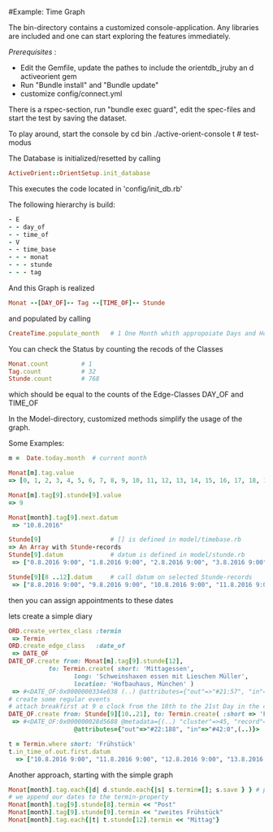 #Example: Time Graph

The bin-directory contains a customized console-application. 
Any libraries are included and one can start exploring the features immediately.

*Prerequisites* : 
* Edit the Gemfile, update the pathes to include the orientdb_jruby an d activeorient gem
* Run "Bundle install" and "Bundle update"
* customize config/connect.yml

There is a rspec-section, run "bundle exec guard", edit the spec-files and start the test by saving the dataset.

To play around, start the console by
  cd bin
  ./active-orient-console t  # test-modus

The Database is initialized/resetted by calling

```ruby
ActiveOrient::OrientSetup.init_database
```

This executes the code located in 'config/init_db.rb'

The following hierarchy is build:

```ruby
- E
- - day_of
- - time_of
- V
- - time_base
- - - monat
- - - stunde
- - - tag
```
And this Graph is realized

```ruby
Monat --[DAY_OF]-- Tag --[TIME_OF]-- Stunde
```
and populated by calling 

```ruby
CreateTime.populate_month	# 1 One Month whith appropoiate Days and Hours
```

You can check the Status by counting the recods of the Classes

```ruby
Monat.count 		# 1
Tag.count 			# 32
Stunde.count		# 768
```
which should be equal to the counts of the Edge-Classes DAY_OF and TIME_OF

In the Model-directory, customized methods simplify the usage of the graph.

Some Examples:

```ruby
m =  Date.today.month  # current month

Monat[m].tag.value
=> [0, 1, 2, 3, 4, 5, 6, 7, 8, 9, 10, 11, 12, 13, 14, 15, 16, 17, 18, 19, 20, 21, 22, 23, 24, 25, 26, 27, 28, 29, 30, 31] 

Monat[m].tag[9].stunde[9].value
=> 9

Monat[month].tag[9].next.datum
 => "10.8.2016" 

Stunde[9]					# [] is defined in model/timebase.rb
=> An Array with Stunde-records 
Stunde[9].datum				# datum is defined in model/stunde.rb
 => ["0.8.2016 9:00", "1.8.2016 9:00", "2.8.2016 9:00", "3.8.2016 9:00", "4.8.2016 9:00", "5.8.2016 9:00", "6.8.2016 9:00", "7.8.2016 9:00", "8.8.2016 9:00", "9.8.2016 9:00", "10.8.2016 9:00", "11.8.2016 9:00", "12.8.2016 9:00", "13.8.2016 9:00", "14.8.2016 9:00", "15.8.2016 9:00", "16.8.2016 9:00", "17.8.2016 9:00", "18.8.2016 9:00", "19.8.2016 9:00", "20.8.2016 9:00", "21.8.2016 9:00", "22.8.2016 9:00", "23.8.2016 9:00", "24.8.2016 9:00", "25.8.2016 9:00", "26.8.2016 9:00", "27.8.2016 9:00", "28.8.2016 9:00", "29.8.2016 9:00", "30.8.2016 9:00", "31.8.2016 9:00"]

Stunde[9][8 ..12].datum		# call datum on selected Stunde-records
 => ["8.8.2016 9:00", "9.8.2016 9:00", "10.8.2016 9:00", "11.8.2016 9:00", "12.8.2016 9:00"] 

```

then you can assign appointments to these dates


lets create a simple diary

```ruby
ORD.create_vertex_class :termin
 => Termin
ORD.create_edge_class   :date_of
 => DATE_OF
DATE_OF.create from: Monat[m].tag[9].stunde[12], 
	       to: Termin.create( short: 'Mittagessen', 
				  long: 'Schweinshaxen essen mit Lieschen Müller', 
				  location: 'Hofbauhaus, München' )
 => #<DATE_OF:0x0000000334e038 (..) @attributes={"out"=>"#21:57", "in"=>"#41:0", (..)}> 
# create some regular events
# attach breakfirst at 9 o clock from the 10th to the 21st Day in the current month
DATE_OF.create from: Stunde[9][10..21], to: Termin.create( :short => 'Frühstück' )
 => #<DATE_OF:0x000000028d5688 @metadata={(..) "cluster"=>45, "record"=>8}, 
			      @attributes={"out"=>"#22:188", "in"=>"#42:0",(..)}>

t = Termin.where short: 'Frühstück'
t.in_time_of.out.first.datum
  => ["10.8.2016 9:00", "11.8.2016 9:00", "12.8.2016 9:00", "13.8.2016 9:00", "14.8.2016 9:00", "15.8.2016 9:00", "16.8.2016 9:00", "17.8.2016 9:00", "18.8.2016 9:00", "19.8.2016 9:00", "20.8.2016 9:00", "21.8.2016 9:00"]


```


Another approach, starting with the simple graph 



```ruby
Monat[month].tag.each{|d| d.stunde.each{|s| s.termin=[]; s.save } } # populate hour-vertices 
# we append our dates to the termin-property
Monat[month].tag[9].stunde[8].termin << "Post"
Monat[month].tag[9].stunde[9].termin << "zweites Frühstück"
Monat[month].tag.each{|t| t.stunde[12].termin << "Mittag"}
```








